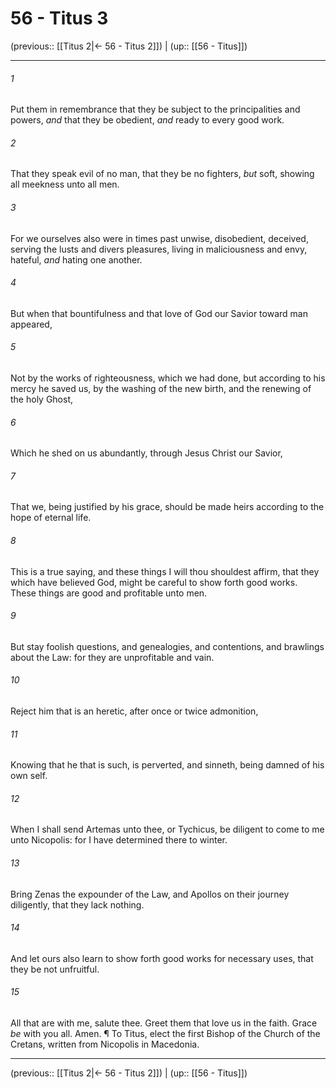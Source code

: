 # 56 - Titus 3

(previous:: [[Titus 2|← 56 - Titus 2]]) | (up:: [[56 - Titus]])

***


###### 1 
Put them in remembrance that they be subject to the principalities and powers, _and_ that they be obedient, _and_ ready to every good work. 

###### 2 
That they speak evil of no man, that they be no fighters, _but_ soft, showing all meekness unto all men. 

###### 3 
For we ourselves also were in times past unwise, disobedient, deceived, serving the lusts and divers pleasures, living in maliciousness and envy, hateful, _and_ hating one another. 

###### 4 
But when that bountifulness and that love of God our Savior toward man appeared, 

###### 5 
Not by the works of righteousness, which we had done, but according to his mercy he saved us, by the washing of the new birth, and the renewing of the holy Ghost, 

###### 6 
Which he shed on us abundantly, through Jesus Christ our Savior, 

###### 7 
That we, being justified by his grace, should be made heirs according to the hope of eternal life. 

###### 8 
This is a true saying, and these things I will thou shouldest affirm, that they which have believed God, might be careful to show forth good works. These things are good and profitable unto men. 

###### 9 
But stay foolish questions, and genealogies, and contentions, and brawlings about the Law: for they are unprofitable and vain. 

###### 10 
Reject him that is an heretic, after once or twice admonition, 

###### 11 
Knowing that he that is such, is perverted, and sinneth, being damned of his own self. 

###### 12 
When I shall send Artemas unto thee, or Tychicus, be diligent to come to me unto Nicopolis: for I have determined there to winter. 

###### 13 
Bring Zenas the expounder of the Law, and Apollos on their journey diligently, that they lack nothing. 

###### 14 
And let ours also learn to show forth good works for necessary uses, that they be not unfruitful. 

###### 15 
All that are with me, salute thee. Greet them that love us in the faith. Grace _be_ with you all. Amen. ¶ To Titus, elect the first Bishop of the Church of the Cretans, written from Nicopolis in Macedonia.

***

(previous:: [[Titus 2|← 56 - Titus 2]]) | (up:: [[56 - Titus]])
